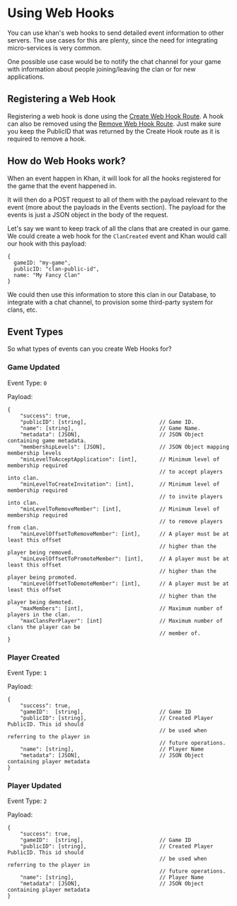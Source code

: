 Using Web Hooks
===============

You can use khan's web hooks to send detailed event information to other servers. The use cases for this are plenty, since the need for integrating micro-services is very common.

One possible use case would be to notify the chat channel for your game with information about people joining/leaving the clan or for new applications.

## Registering a Web Hook

Registering a web hook is done using the [Create Web Hook Route](API.html#create-hook). A hook can also be removed using the [Remove Web Hook Route](API.html#remove-hook). Just make sure you keep the PublicID that was returned by the Create Hook route as it is required to remove a hook.

## How do Web Hooks work?

When an event happen in Khan, it will look for all the hooks registered for the game that the event happened in.

It will then do a POST request to all of them with the payload relevant to the event (more about the payloads in the Events section). The payload for the events is just a JSON object in the body of the request.

Let's say we want to keep track of all the clans that are created in our game. We could create a web hook for the `ClanCreated` event and Khan would call our hook with this payload:

    {
      gameID: "my-game",
      publicID: "clan-public-id",
      name: "My Fancy Clan"
    }

We could then use this information to store this clan in our Database, to integrate with a chat channel, to provision some third-party system for clans, etc.

## Event Types

So what types of events can you create Web Hooks for?

### Game Updated

Event Type: `0`

Payload:

    {
        "success": true,
        "publicID": [string],                       // Game ID.
        "name": [string],                           // Game Name.
        "metadata": [JSON],                         // JSON Object containing game metadata.
        "membershipLevels": [JSON],                 // JSON Object mapping membership levels
        "minLevelToAcceptApplication": [int],       // Minimum level of membership required
                                                    // to accept players into clan.
        "minLevelToCreateInvitation": [int],        // Minimum level of membership required
                                                    // to invite players into clan.
        "minLevelToRemoveMember": [int],            // Minimum level of membership required
                                                    // to remove players from clan.
        "minLevelOffsetToRemoveMember": [int],      // A player must be at least this offset
                                                    // higher than the player being removed.
        "minLevelOffsetToPromoteMember": [int],     // A player must be at least this offset
                                                    // higher than the player being promoted.
        "minLevelOffsetToDemoteMember": [int],      // A player must be at least this offset
                                                    // higher than the player being demoted.
        "maxMembers": [int],                        // Maximum number of players in the clan.
        "maxClansPerPlayer": [int]                  // Maximum number of clans the player can be
                                                    // member of.
    }

### Player Created

Event Type: `1`

Payload:

    {
        "success": true,
        "gameID":  [string],                        // Game ID
        "publicID": [string],                       // Created Player PublicID. This id should
                                                    // be used when referring to the player in
                                                    // future operations.
        "name": [string],                           // Player Name
        "metadata": [JSON],                         // JSON Object containing player metadata
    }

### Player Updated

Event Type: `2`

Payload:

    {
        "success": true,
        "gameID":  [string],                        // Game ID
        "publicID": [string],                       // Created Player PublicID. This id should
                                                    // be used when referring to the player in
                                                    // future operations.
        "name": [string],                           // Player Name
        "metadata": [JSON],                         // JSON Object containing player metadata
    }
